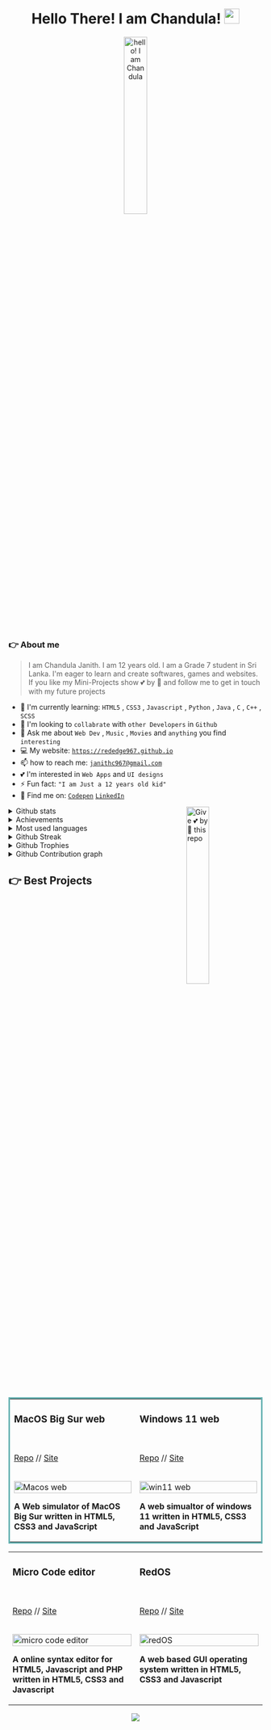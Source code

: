 <h1 align="center">Hello There! I am Chandula! <img src="https://raw.githubusercontent.com/MartinHeinz/MartinHeinz/master/wave.gif" height="30" width="30"></h1>
<p align="center">
    <img src="https://user-images.githubusercontent.com/91379432/147559363-7c1be522-cdb1-4b21-876c-aeb42df31e7f.png" height="30%" width="30%" title="hello! I am Chandula">
</p> 

### 👉 About me
> I am Chandula Janith. I am 12 years old. I am a Grade 7 student in Sri Lanka. I'm eager to learn and create softwares, games and websites. If you like my Mini-Projects show 💕 by 🌟 and follow me to get in touch with my future projects

- 🌱 I'm currently learning: `HTML5` , `CSS3` , `Javascript` , `Python` , `Java` , `C` , `C++` , `SCSS`
- 🤔 I'm looking to `collabrate` with `other Developers` in `Github`
- 💬 Ask me about `Web Dev` , `Music` , `Movies` and `anything` you find `interesting`
- 💻 My website: [`https://rededge967.github.io`](https://RedEdge967.github.io)
- 📫 how to reach me: [`janithc967@gmail.com`](mailto:janithc967@gmail.com)
- 💕 I'm interested in `Web Apps` and `UI designs`
- ⚡ Fun fact: `"I am Just a 12 years old kid"`
- 🔎 Find me on: [`Codepen`](https://codepen.io/RedEdge967/) [`LinkedIn`](https://www.linkedin.com/in/chandula-janith-5529b7223/)

<img align="right" src="https://user-images.githubusercontent.com/91379432/146401479-7176f441-a5ab-4b7c-9557-4db71fbe9745.png" height="30%" width="30%" title="Give 💕 by 🌟 this repo" >
<details>
    <summary>Github stats</summary>
    <br>
    <p align="center">
    <img src="https://github-readme-stats.vercel.app/api?username=RedEdge967&show_icons=true&theme=gruvbox" title="Chandula Janith's Github stats" >
        </p>
</details>
<details>
    <summary>Achievements</summary>
    <br>
    <p align="center">
    <img src="https://metrics.lecoq.io/RedEdge967?template=classic&base.header=0&base.activity=0&base.community=0&base.repositories=0&base.metadata=0&achievements=1&achievements.threshold=C&achievements.secrets=true&achievements.display=compact&achievements.limit=0&config.timezone=Asia%2FColombo" title="Chandula Janith's Achievements" >
        </p>
</details>
<details>
    <summary>Most used languages</summary>
    <br>
    <p align="center">
    <img src="https://github-readme-stats.vercel.app/api/top-langs/?username=RedEdge967&layout=compact&theme=gruvbox&langs_count=14" title="most used languages" >
        </p>
</details>
<details>
     <summary>Github Streak</summary>
     <br>
    <p align="center">
     <img src="https://github-readme-streak-stats.herokuapp.com/?user=RedEdge967&theme=gruvbox" title="Chandula Janith's github streak" >
        </p>
</details>
<details>
     <summary>Github Trophies</summary>
     <br>
    <p align="center">
        <img 
             src="https://github-profile-trophy.vercel.app/?username=RedEdge967&column=7&theme=gruvbox&margin-w=5&no-frame=true" 
             width="100%"
             title="Chandula Janith's Trophies"
        />
        </p>
</details>
<details>
     <summary>Github Contribution graph</summary>
     <br>
    <p align="center">
        <img src="https://activity-graph.herokuapp.com/graph?username=RedEdge967&theme=gruvbox" title="Chandula Janith's Contribution graph">
        </p>
</details>

<h2>👉 Best Projects</h2>
<table bordercolor="#66b2b2">
  <tr>
    <td width="33%" valign="top">
      <h3>MacOS Big Sur web</h3>
        <br />
        <p><a target="_blank" href="https://github.com/RedEdge967/MacOS-CSS">Repo</a> // <a target="_blank" href="http://macos-css.vercel.app">Site</a></p>
        <br />
        <a target="_blank" href="http://macos-css.vercel.app">
            <img src="https://user-images.githubusercontent.com/91379432/147478881-59f3987e-4d3f-43d1-ad6f-366b8f46e833.PNG" width="100%" alt="Macos web"/>
        </a>
        <p><strong>A Web simulator of MacOS Big Sur written in HTML5, CSS3 and JavaScript</p>
    </td>
    <td width="33%" valign="top">
      <h3>Windows 11 web</h3>
        <br />
        <p><a target="_blank" href="https://github.com/RedEdge967/win11-web">Repo</a> // <a target="_blank" href="https://win11web.vercel.app">Site</a></p>
        <br />
        <a target="_blank" href="https://win11web.vercel.app">
            <img src="https://user-images.githubusercontent.com/91379432/147479086-e90de489-69fe-4575-9586-180bac1e4c16.PNG" width="100%" alt="win11 web"/>
        </a>
        <p><strong>A web simualtor of windows 11 written in HTML5, CSS3 and JavaScript</p>
    </td>
  </tr>
</table>
<table>
  <tr>
    <td width="33%" valign="top">
      <h3>Micro Code editor</h3>
        <br />
        <p><a target="_blank" href="https://github.com/RedEdge967/Micro-Code-Editor-In-WebBrowser">Repo</a> // <a target="_blank" href="https://codepen.io/RedEdge967/full/bGrgKbX">Site</a></p>
        <br />
        <a target="_blank" href="https://codepen.io/RedEdge967/full/bGrgKbX">
            <img src="https://user-images.githubusercontent.com/91379432/147479511-fc9d4488-e197-4c97-8fc2-2da7497ab52e.PNG" width="100%" alt="micro code editor"/>
        </a>
        <p><strong>A online syntax editor for HTML5, Javascript and PHP written in HTML5, CSS3 and Javascript</p>
    </td>
    <td width="33%" valign="top">
      <h3>RedOS</h3>
        <br />
        <p><a target="_blank" href="https://github.com/RedEdge967/redOS">Repo</a> // <a target="_blank" href="https://rededge967.github.io/redOS">Site</a></p>
        <br />
        <a target="_blank" href="https://rededge967.github.io/redOS">
          <img src="https://user-images.githubusercontent.com/91379432/147479725-a2c51219-5645-4660-bd46-022efc4ecdf0.PNG" width="100%" alt="redOS"/>
        </a>
        <p><strong>A web based GUI operating system written in HTML5, CSS3 and Javascript</p>
    </td>
  </tr>
</table>


<p align="center">
  <img src="https://komarev.com/ghpvc/?username=RedEdge967&color=dc143c" align="center"/>
</p>

